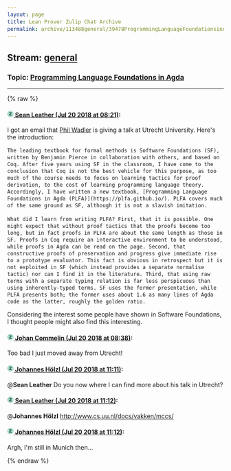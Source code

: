 ```yaml
---
layout: page
title: Lean Prover Zulip Chat Archive 
permalink: archive/113488general/39478ProgrammingLanguageFoundationsinAgda.html
---
```


## Stream: [general](index.html)
### Topic: [Programming Language Foundations in Agda](39478ProgrammingLanguageFoundationsinAgda.html)

---


{% raw %}
#### [![Click to go to Zulip](../../assets/img/zulip2.png) Sean Leather (Jul 20 2018 at 08:21)](https://leanprover.zulipchat.com/#narrow/stream/113488-general/topic/Programming%20Language%20Foundations%20in%20Agda/near/129979672):
I got an email that [Phil Wadler](http://homepages.inf.ed.ac.uk/wadler/) is giving a talk at Utrecht University. Here's the introduction:

```quote
The leading textbook for formal methods is Software Foundations (SF), written by Benjamin Pierce in collaboration with others, and based on Coq. After five years using SF in the classroom, I have come to the conclusion that Coq is not the best vehicle for this purpose, as too much of the course needs to focus on learning tactics for proof derivation, to the cost of learning programming language theory. Accordingly, I have written a new textbook, [Programming Language Foundations in Agda (PLFA)](https://plfa.github.io/). PLFA covers much of the same ground as SF, although it is not a slavish imitation.

What did I learn from writing PLFA? First, that it is possible. One might expect that without proof tactics that the proofs become too long, but in fact proofs in PLFA are about the same length as those in SF. Proofs in Coq require an interactive environment to be understood, while proofs in Agda can be read on the page. Second, that constructive proofs of preservation and progress give immediate rise to a prototype evaluator. This fact is obvious in retrospect but it is not exploited in SF (which instead provides a separate normalise tactic) nor can I find it in the literature. Third, that using raw terms with a separate typing relation is far less perspicuous than using inherently-typed terms. SF uses the former presentation, while PLFA presents both; the former uses about 1.6 as many lines of Agda code as the latter, roughly the golden ratio.
```

Considering the interest some people have shown in Software Foundations, I thought people might also find this interesting.

#### [![Click to go to Zulip](../../assets/img/zulip2.png) Johan Commelin (Jul 20 2018 at 08:38)](https://leanprover.zulipchat.com/#narrow/stream/113488-general/topic/Programming%20Language%20Foundations%20in%20Agda/near/129980285):
Too bad I just moved away from Utrecht!

#### [![Click to go to Zulip](../../assets/img/zulip2.png) Johannes Hölzl (Jul 20 2018 at 11:11)](https://leanprover.zulipchat.com/#narrow/stream/113488-general/topic/Programming%20Language%20Foundations%20in%20Agda/near/129985490):
@**Sean Leather**  Do you now where I can find more about his talk in Utrecht?

#### [![Click to go to Zulip](../../assets/img/zulip2.png) Sean Leather (Jul 20 2018 at 11:12)](https://leanprover.zulipchat.com/#narrow/stream/113488-general/topic/Programming%20Language%20Foundations%20in%20Agda/near/129985545):
@**Johannes Hölzl** http://www.cs.uu.nl/docs/vakken/mccs/

#### [![Click to go to Zulip](../../assets/img/zulip2.png) Johannes Hölzl (Jul 20 2018 at 11:12)](https://leanprover.zulipchat.com/#narrow/stream/113488-general/topic/Programming%20Language%20Foundations%20in%20Agda/near/129985553):
Argh, I'm still in Munich then...


{% endraw %}
